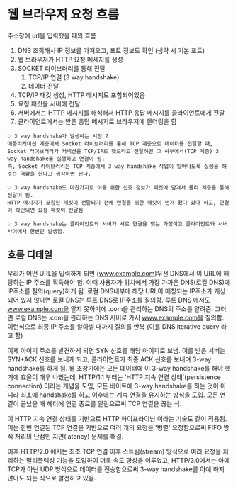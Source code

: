 # 웹 브라우저 요청 흐름

주소창에 url을 입력했을 때의 흐름

1. DNS 조회해서 IP 정보를 가져오고, 포트 정보도 확인 (생략 시 기본 포트)
2. 웹 브라우저가 HTTP 요청 메세지를 생성
3. SOCKET 라이브러리를 통해 전달
    1. TCP/IP 연결 (3 way handshake)
    2. 데이터 전달
4. TCP/IP 패킷 생성, HTTP 메시지도 포함되어있음
5. 요청 패킷을 서버에 전달
6. 서버에서는 HTTP 메시지를 해석해서 HTTP 응답 메시지를 클라이언트에게 전달
7. 클라이언트에서는 받은 응답 메시지로 브라우저에 렌더링을 함

```
💡 3 way handshake가 발생하는 시점 ?
애플리케이션 계층에서 Socket 라이브러리를 통해 TCP 계층으로 데이터를 전달할 때, Socket 라이브러리가 커넥션을 TCP/IP로 맺으라고 전달하면 그 하부에서(TCP 계층) 3 way handshake를 실행하고 연결이 됨.
즉, Socket 라이브러리는 TCP 계층에서 3 way handshake 작업이 일어나도록 실행을 해주는 역할을 한다고 생각하면 된다.
```

```
💡 3 way handshake도 마찬가지로 이를 위한 신호 정보가 패킷에 담겨서 물리 계층을 통해 전달이 됨.
HTTP 메시지가 포함된 패킷이 전달되기 전에 연결을 위한 패킷이 먼저 왔다 갔다 하고, 연결이 확인되면 요청 패킷이 전달됨
```

```
💡 3 way handshake는 클라이언트와 서버가 서로 연결을 맺는 과정이고 클라이언트와 서버 사이에서 한번만 발생함.
```

## 흐름 디테일

우리가 어떤 URL을 입력하게 되면 (www.example.com)우선 DNS에서 이 URL에 해당하는 IP 주소를 획득해야 함. 
이때 사용자가 위치에서 가장 가까운 DNS(로컬 DNS)에 IP주소를 질의(query)하게 됨. 
로컬 DNS내부에 해당 URL이 매칭되는 IP주소가 캐싱되어 있지 않다면 로컬 DNS는 루트 DNS로 IP주소를 질의함. 
루트 DNS 에서도 www.example.com을 알지 못하기에 .com을 관리하는 DNS의 주소를 알려줌. 
그러면 로컬 DNS는 .com을 관리하는 DNS 서버로 가서 www.example.com을 질의함. 
이런식으로 최종 IP 주소를 알아낼 때까지 질의를 반복 (이를 DNS iterative query 라고 함)

이제 아이피 주소를 발견하게 되면 SYN 신호를 해당 아이피로 보냄. 
이를 받은 서버는 SYN+ACK 신호를 보내게 되고, 클라이언트가 최종 ACK 신호를 보내며 3-way handshake를 하게 됨. 
웹 초창기에는 모든 데이터에 이 3-way handshake를 해야 했기에 효율이 매우 나빴는데, 
HTTP/1.1 부터는 'HTTP 지속 연결 상태'(persistence connection) 이라는 개념을 도입, 모든 바이트에 3-way handshake를 하는 것이 아니라 최초에 handshake를 하고 이후에는 계속 연결을 유지하는 방식을 도입. 
모든 연결이 끝났을 때 헤더에 연결 종료를 알림으로써 TCP 연결을 끊는 식.

이 HTTP 지속 연결 상태를 기반으로 HTTP 파이프라이닝 이라는 기술도 같이 적용됨. 
이는 한번 연결된 TCP 연결을 기반으로 여러 개의 요청을 '병렬' 요청함으로써 FIFO 방식 처리의 단점인 지연(latency) 문제를 해결.

이후 HTTP/2.0 에서는 최초 TCP 연결 이후 스트림(stream) 방식으로 여러 요청을 처리하는 멀티플렉싱 기능을 도입하여 더욱 속도 향상을 이루었고, HTTP/3.0에서는 아예 TCP가 아닌 UDP 방식으로 데이터를 전송함으로써 3-way handshake를 아예 하지 않아도 되는 식으로 발전하고 있음.